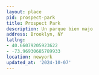 ```yaml
---
layout: place
pid: prospect-park
title: Prospect Park
description: Un parque bien majo
address: Brooklyn, NY
latlng:
- 40.66079205923622
- -73.96930685789933
location: newyork
updated_at: '2024-10-07'
---
```

